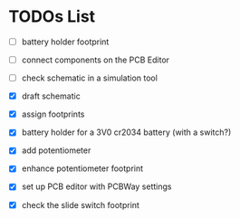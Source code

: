 # TODOs List

- [ ] battery holder footprint
- [ ] connect components on the PCB Editor
- [ ] check schematic in a simulation tool

- [x] draft schematic
- [x] assign footprints
- [x] battery holder for a 3V0 cr2034 battery (with a switch?)
- [x] add potentiometer
- [x] enhance potentiometer footprint
- [x] set up PCB editor with PCBWay settings
- [x] check the slide switch footprint

